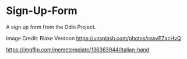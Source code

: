 # Sign-Up-Form

A sign up form from the Odin Project.

Image Credit: Blake Verdoon https://unsplash.com/photos/cssvEZacHvQ

https://imgflip.com/memetemplate/136363944/Italian-hand